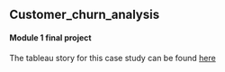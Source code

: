 ## Customer_churn_analysis
#### Module 1 final project

The tableau story for this case study can be found [here](https://public.tableau.com/app/profile/satyaki8517/viz/Customerchurnanalysis_16473140736780/Story1)

